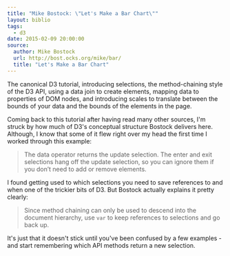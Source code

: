 ```yaml
---
title: "Mike Bostock: \"Let's Make a Bar Chart\""
layout: biblio
tags:
  - d3
date: 2015-02-09 20:00:00
source:
  author: Mike Bostock
  url: http://bost.ocks.org/mike/bar/
  title: "Let's Make a Bar Chart"
---
```


The canonical D3 tutorial, introducing selections, the method-chaining style of the D3 API, using a data join to create elements, mapping data to properties of DOM nodes, and introducing scales to translate between the bounds of your data and the bounds of the elements in the page.

Coming back to this tutorial after having read many other sources, I'm struck by how much of D3's conceptual structure Bostock delivers here. Although, I know that some of it flew right over my head the first time I worked through this example:

> The data operator returns the update selection. The enter and exit selections hang off the update selection, so you can ignore them if you don’t need to add or remove elements.

I found getting used to which selections you need to save references to and
when one of the trickier bits of D3. But Bostock actually explains it pretty
clearly:

> Since method chaining can only be used to descend into the document hierarchy, use `var` to keep references to selections and go back up.

It's just that it doesn't stick until you've been confused by a few examples - and start remembering which API methods return a new selection.
